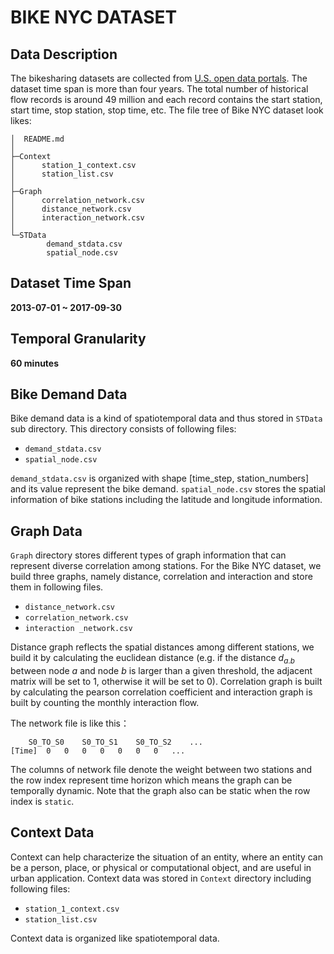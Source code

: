 # BIKE NYC DATASET

## Data Description

The bikesharing datasets are collected from [U.S. open data portals](https://www.citibikenyc.com/system-data). The dataset time span is more than four years. The total number of historical flow records is around 49 million and each record contains the start station, start time, stop station, stop time, etc. The file tree of Bike NYC dataset look likes:

```
│  README.md
│
├─Context
│      station_1_context.csv
│      station_list.csv
│
├─Graph
│      correlation_network.csv
│      distance_network.csv
│      interaction_network.csv
│
└─STData
        demand_stdata.csv
        spatial_node.csv
```

## Dataset Time Span

**2013-07-01 ~ 2017-09-30**

## Temporal Granularity

**60 minutes**

## Bike Demand Data

Bike demand data is a kind of spatiotemporal data and thus stored in `STData` sub directory. This directory consists of following files:

* `demand_stdata.csv`
* `spatial_node.csv`

 `demand_stdata.csv` is organized with shape [time_step, station_numbers] and its value represent the bike demand. `spatial_node.csv` stores the spatial information of bike stations including the latitude and longitude information.

##  Graph Data

`Graph` directory stores different types of graph information that can represent diverse correlation among stations. For the Bike NYC  dataset, we build three graphs, namely distance, correlation and interaction and store them in following files.

* `distance_network.csv`
* `correlation_network.csv`
* `interaction _network.csv`

Distance graph reflects the spatial distances among different stations, we build it by calculating the euclidean distance (e.g. if the distance $d_{a.b}$ between node $a$ and node $b$ is larger than a given threshold, the adjacent matrix will be set to 1, otherwise it will be set to 0). Correlation graph is built by calculating the pearson correlation coefficient and interaction graph is built by counting the monthly interaction flow.

The network file is like this：

```
	S0_TO_S0	S0_TO_S1	S0_TO_S2	...
[Time]	0	0	0	0	0	0	0	...

```

The columns of network file denote the weight between two stations and the row index represent time horizon which means the graph can be temporally dynamic. Note that the graph also can be static when the row index is `static`.

## Context Data

Context can help characterize the situation of an entity, where an entity can be a person, place, or physical or computational object, and are useful in urban application. Context data was stored in `Context` directory including following files: 

* `station_1_context.csv`
* `station_list.csv`

Context data is organized like spatiotemporal data. 